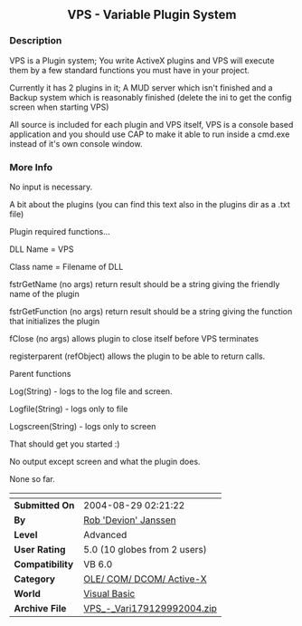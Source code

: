 ﻿<div align="center">

## VPS \- Variable Plugin System


</div>

### Description

VPS is a Plugin system; You write ActiveX plugins and VPS will execute them by a few standard functions you must have in your project.

Currently it has 2 plugins in it; A MUD server which isn't finished and a Backup system which is reasonably finished (delete the ini to get the config screen when starting VPS)

All source is included for each plugin and VPS itself, VPS is a console based application and you should use CAP to make it able to run inside a cmd.exe instead of it's own console window.
 
### More Info
 
No input is necessary.

A bit about the plugins (you can find this text also in the plugins dir as a .txt file)

Plugin required functions...

DLL Name = VPS

Class name = Filename of DLL

fstrGetName (no args) return result should be a string giving the friendly name of the plugin

fstrGetFunction (no args) return result should be a string giving the function that initializes the plugin

fClose (no args) allows plugin to close itself before VPS terminates

registerparent (refObject) allows the plugin to be able to return calls.

Parent functions

Log(String) - logs to the log file and screen.

Logfile(String) - logs only to file

Logscreen(String) - logs only to screen

That should get you started :)

No output except screen and what the plugin does.

None so far.


<span>             |<span>
---                |---
**Submitted On**   |2004-08-29 02:21:22
**By**             |[Rob 'Devion' Janssen](https://github.com/Planet-Source-Code/PSCIndex/blob/master/ByAuthor/rob-devion-janssen.md)
**Level**          |Advanced
**User Rating**    |5.0 (10 globes from 2 users)
**Compatibility**  |VB 6\.0
**Category**       |[OLE/ COM/ DCOM/ Active\-X](https://github.com/Planet-Source-Code/PSCIndex/blob/master/ByCategory/ole-com-dcom-active-x__1-29.md)
**World**          |[Visual Basic](https://github.com/Planet-Source-Code/PSCIndex/blob/master/ByWorld/visual-basic.md)
**Archive File**   |[VPS\_\-\_Vari179129992004\.zip](https://github.com/Planet-Source-Code/rob-devion-janssen-vps-variable-plugin-system__1-56083/archive/master.zip)








